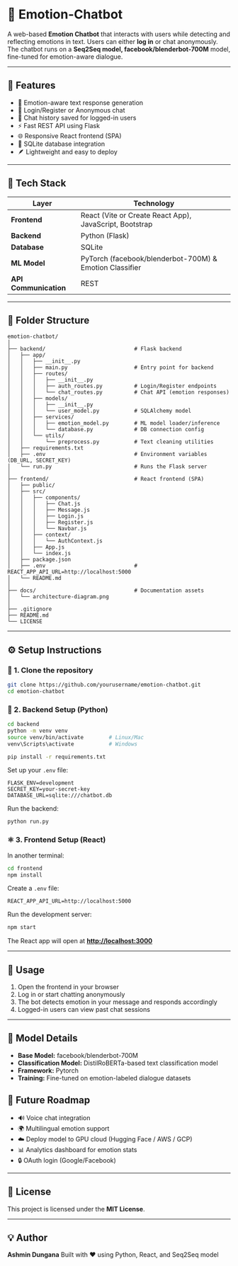 # 🤖 Emotion-Chatbot

A web-based **Emotion Chatbot** that interacts with users while detecting and reflecting emotions in text. Users can either **log in** or chat anonymously. The chatbot runs on a **Seq2Seq model, facebook/blenderbot-700M** model, fine-tuned for emotion-aware dialogue.

---

## 🚀 Features

* 🧠 Emotion-aware text response generation
* 👤 Login/Register or Anonymous chat
* 💾 Chat history saved for logged-in users
* ⚡ Fast REST API using Flask
* 🌐 Responsive React frontend (SPA)
* 🧩 SQLite database integration
* 🪶 Lightweight and easy to deploy

---

## 🧰 Tech Stack

| Layer                 | Technology                                              |
| --------------------- | ------------------------------------------------------- |
| **Frontend**          | React (Vite or Create React App), JavaScript, Bootstrap |
| **Backend**           | Python (Flask)                                          |
| **Database**          | SQLite                                                  |
| **ML Model**          | PyTorch (facebook/blenderbot-700M) & Emotion Classifier |
| **API Communication** | REST                                                    |

---

## 📁 Folder Structure

```
emotion-chatbot/
│
├── backend/                            # Flask backend                           
│   ├── app/
│   │   ├── __init__.py
│   │   ├── main.py                     # Entry point for backend
│   │   ├── routes/
│   │   │   ├── __init__.py
│   │   │   ├── auth_routes.py          # Login/Register endpoints
│   │   │   └── chat_routes.py          # Chat API (emotion responses)
│   │   ├── models/
│   │   │   ├── __init__.py
│   │   │   └── user_model.py           # SQLAlchemy model
│   │   ├── services/
│   │   │   ├── emotion_model.py        # ML model loader/inference
│   │   │   └── database.py             # DB connection config
│   │   └── utils/
│   │       └── preprocess.py           # Text cleaning utilities
│   ├── requirements.txt
│   ├── .env                            # Environment variables (DB_URL, SECRET_KEY)
│   └── run.py                          # Runs the Flask server
│
├── frontend/                           # React frontend (SPA)
│   ├── public/
│   ├── src/
│   │   ├── components/
│   │   │   ├── Chat.js
│   │   │   ├── Message.js
│   │   │   ├── Login.js
│   │   │   ├── Register.js
│   │   │   └── Navbar.js
│   │   ├── context/
│   │   │   └── AuthContext.js
│   │   ├── App.js
│   │   └── index.js
│   ├── package.json
│   ├── .env                            # REACT_APP_API_URL=http://localhost:5000
│   └── README.md
│
├── docs/                               # Documentation assets
│   └── architecture-diagram.png
│
├── .gitignore
├── README.md
└── LICENSE
```

---

## ⚙️ Setup Instructions

### 🧩 1. Clone the repository

```bash
git clone https://github.com/yourusername/emotion-chatbot.git
cd emotion-chatbot
```

### 🐍 2. Backend Setup (Python)

```bash
cd backend
python -m venv venv
source venv/bin/activate        # Linux/Mac
venv\Scripts\activate           # Windows

pip install -r requirements.txt
```

Set up your `.env` file:

```
FLASK_ENV=development
SECRET_KEY=your-secret-key
DATABASE_URL=sqlite:///chatbot.db
```

Run the backend:

```bash
python run.py
```



### ⚛️ 3. Frontend Setup (React)

In another terminal:

```bash
cd frontend
npm install
```

Create a `.env` file:

```
REACT_APP_API_URL=http://localhost:5000
```

Run the development server:

```bash
npm start
```

The React app will open at **[http://localhost:3000](http://localhost:3000)**

---

## 💬 Usage

1. Open the frontend in your browser
2. Log in or start chatting anonymously
3. The bot detects emotion in your message and responds accordingly
4. Logged-in users can view past chat sessions

---

## 🧠 Model Details

* **Base Model:** facebook/blenderbot-700M
* **Classification Model:** DistilRoBERTa-based text classification model
* **Framework:** Pytorch
* **Training:** Fine-tuned on emotion-labeled dialogue datasets

## 🧩 Future Roadmap

* 🔊 Voice chat integration
* 🌍 Multilingual emotion support
* ☁️ Deploy model to GPU cloud (Hugging Face / AWS / GCP)
* 📊 Analytics dashboard for emotion stats
* 🔒 OAuth login (Google/Facebook)

---

## 🧾 License

This project is licensed under the **MIT License**.

---

## 💡 Author

**Ashmin Dungana**
Built with ❤️ using Python, React, and Seq2Seq model
